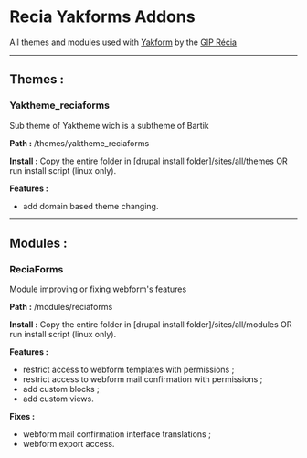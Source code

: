 # Recia Yakforms Addons
All themes and modules used with [Yakform](https://yakforms.org/) by the [GIP Récia](https://www.recia.fr/) 

---

## Themes :
### Yaktheme_reciaforms
Sub theme of Yaktheme wich is a subtheme of Bartik

**Path :** /themes/yaktheme_reciaforms

**Install :** Copy the entire folder in [drupal install folder]/sites/all/themes OR run install script (linux only).

**Features :**
- add domain based theme changing.

---

## Modules :
### ReciaForms
Module improving or fixing webform's features

**Path :** /modules/reciaforms

**Install :** Copy the entire folder in [drupal install folder]/sites/all/modules OR run install script (linux only).

**Features :**
- restrict access to webform templates with permissions ;
- restrict access to webform mail confirmation with permissions ;
- add custom blocks ;
- add custom views.

**Fixes :**
- webform mail confirmation interface translations ;
- webform export access.
